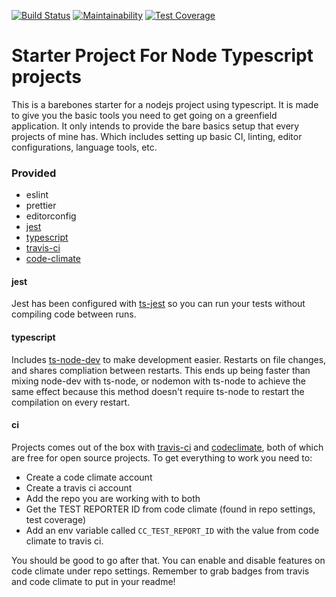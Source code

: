 [![Build Status](https://travis-ci.org/AdamLeBlanc/node-typescript-starter.svg?branch=master)](https://travis-ci.org/AdamLeBlanc/node-typescript-starter) [![Maintainability](https://api.codeclimate.com/v1/badges/da8badccf2b373343d92/maintainability)](https://codeclimate.com/github/AdamLeBlanc/node-typescript-starter/maintainability) [![Test Coverage](https://api.codeclimate.com/v1/badges/da8badccf2b373343d92/test_coverage)](https://codeclimate.com/github/AdamLeBlanc/node-typescript-starter/test_coverage)

# Starter Project For Node Typescript projects

This is a barebones starter for a nodejs project using typescript. It is made to give you the basic tools you need to get going on a greenfield application. It only intends to provide the bare basics setup that every projects of mine has. Which includes setting up basic CI, linting, editor configurations, language tools, etc.

### Provided

- eslint
- prettier
- editorconfig
- [jest](#jest)
- [typescript](#typescript)
- [travis-ci](#ci)
- [code-climate](#ci)

#### jest

Jest has been configured with [ts-jest](https://kulshekhar.github.io/ts-jest) so you can run your tests without compiling code between runs.

#### typescript

Includes [ts-node-dev](https://github.com/whitecolor/ts-node-dev) to make development easier. Restarts on file changes, and shares compliation between restarts. This ends up being faster than mixing node-dev with ts-node, or nodemon with ts-node to achieve the same effect because this method doesn't require ts-node to restart the compilation on every restart.

#### ci

Projects comes out of the box with [travis-ci](#https://travis-ci.org/) and [codeclimate](codeclimate.com), both of which are free for open source projects. To get everything to work you need to:

- Create a code climate account
- Create a travis ci account
- Add the repo you are working with to both
- Get the TEST REPORTER ID from code climate (found in repo settings, test coverage)
- Add an env variable called `CC_TEST_REPORT_ID` with the value from code climate to travis ci.

You should be good to go after that. You can enable and disable features on code climate under repo settings. Remember to grab badges from travis and code climate to put in your readme!
